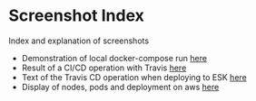 # Screenshot Index

Index and explanation of screenshots

- Demonstration of local docker-compose run [here](local_docker_run.png)
- Result of a CI/CD operation with Travis [here](travis.png)
- Text of the Travis CD operation when deploying to ESK [here](travis_deploy.png)
- Display of nodes, pods and deployment on aws [here](aws_deployed.png)